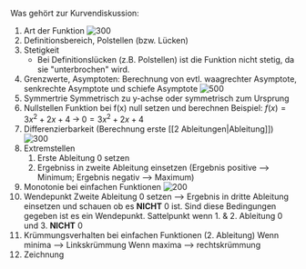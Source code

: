 
Was gehört zur Kurvendiskussion:
1) Art der Funktion
   ![300](https://cdn.discordapp.com/attachments/976925559198216262/990977992656289942/unknown.png)
2) Definitionsbereich, Polstellen (bzw. Lücken)
3) Stetigkeit
	- Bei Definitionslücken (z.B. Polstellen) ist die Funktion nicht stetig, da sie "unterbrochen" wird.
4) Grenzwerte, Asymptoten:
		Berechnung von evtl. waagrechter Asymptote, senkrechte Asymptote und schiefe Asymptote
		![500](https://cdn.discordapp.com/attachments/976925559198216262/990977766121930824/unknown.png)
5)  Symmertrie
		Symmetrisch zu y-achse oder symmetrisch zum Ursprung
6) Nullstellen
   Funktion bei f(x) null setzen und berechnen
   Beispiel:
   $f(x) = 3x^2 + 2x + 4 \;\rightarrow\; 0 = 3x^2+2x+4$
7) Differenzierbarkeit (Berechnung erste [[2 Ableitungen|Ableitung]])
   ![300](https://cdn.discordapp.com/attachments/976925559198216262/990978983715803186/unknown.png)
8) Extremstellen
	1) Erste Ableitung 0 setzen
	2) Ergebniss in zweite Ableitung einsetzen (Ergebnis positive --> Minimum; Ergebnis negativ --> Maximum)
9) Monotonie bei einfachen Funktionen
	![200](https://cdn.discordapp.com/attachments/976925559198216262/990974019190812702/unknown.png) 
10) Wendepunkt
    Zweite Ableitung 0 setzen --> Ergebnis in dritte Ableitung einsetzen und schauen ob es **NICHT** 0 ist. Sind diese Bedingungen gegeben ist es ein Wendepunkt.
    Sattelpunkt wenn 1. & 2. Ableitung 0 und 3. **NICHT** 0
11) Krümmungsverhalten bei einfachen Funktionen (2. Ableitung)
    Wenn minima --> Linkskrümmung
    Wenn maxima --> rechtskrümmung
12) Zeichnung

